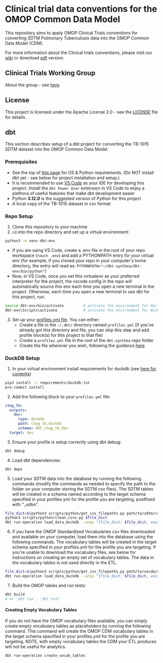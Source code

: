 # Clinical trial data conventions for the OMOP Common Data Model

This repository aims to apply OMOP Clinical Trials conventions for converting SDTM Pulmonary Tuberculosis data into the OMOP Common Data Model (CDM).

For more information about the Clinical trials conventions, please visit our [wiki](https://github.com/OHDSI/ClinicalTrialsWGETL/wiki) or download [pdf](docs/omop_clinical_trials_data_conventions_v1.0_July_2020.pdf) version.



## Clinical Trials Working Group

About the group - see [here](https://www.ohdsi.org/web/wiki/doku.php?id=projects:workgroups:clinicalstudy).


## License

This project is licensed under the Apache License 2.0 - see the [LICENSE](LICENSE) file for details.


## dbt

This section describes setup of a dbt project for converting the TB-1015 SDTM dataset into the OMOP Common Data Model.

### Prerequisites
- See the top of [this page](https://docs.getdbt.com/docs/core/pip-install) for OS & Python requirements.  (Do NOT install dbt yet - see below for project installation and setup.)
- It is recommended to use [VS Code](https://code.visualstudio.com/) as your IDE for developing this project.  Install the `dbt Power User` extension in VS Code to enjoy a plethora of useful features that make dbt development easier
- Python **3.12.0** is the suggested version of Python for this project
- A local copy of the TB-1015 dataset in csv format

### Repo Setup
 1. Clone this repository to your machine
 2. `cd` into the repo directory and set up a virtual environment:
 ```bash
 python3 -m venv dbt-env
 ```
 - If you are using VS Code, create a .env file in  the root of your repo workspace (`touch .env`) and add a PYTHONPATH entry for your virtual env (for example, if you cloned your repo in your computer's home directory, the entry will read as: `PYTHONPATH="~/dbt-synthea/dbt-env/bin/python"`)
 - Now, in VS Code, once you set this virtualenv as your preferred interpreter for the project, the vscode config in the repo will automatically source this env each time you open a new terminal in the project.  Otherwise, each time you open a new terminal to use dbt for this project, run:
```bash
source dbt-env/bin/activate         # activate the environment for Mac and Linux OR
dbt-env\Scripts\activate            # activate the environment for Windows
```
3. Set up your [profiles.yml file](https://docs.getdbt.com/docs/core/connect-data-platform/profiles.yml).  You can either:
   - Create a file in the `~/.dbt/` directory named `profiles.yml` (if you've already got this directory and file, you can skip this step and add profile block(s) for this project to that file)
   - Create a `profiles.yml` file in the root of the `dbt-synthea` repo folder
   - Create the file wherever you wish, following the guidance [here](https://docs.getdbt.com/docs/core/connect-data-platform/connection-profiles#advanced-customizing-a-profile-directory)

### DuckDB Setup
 1. In your virtual environment install requirements for duckdb (see [here for contents](./requirements/duckdb.in))
```bash
pip3 install -r requirements/duckdb.txt
pre-commit install
```

 2. Add the following block to your `profiles.yml` file:
```yaml
ctwg_tb:
  outputs:
    dev:
      type: duckdb
      path: ctwg_tb.duckdb
      schema: dbt_ctwg_tb_dev
  target: dev
```

 3. Ensure your profile is setup correctly using dbt debug:
```bash
dbt debug
```

 4. Load dbt dependencies:
```bash
dbt deps
```

 5. Load your SDTM data into the database by running the following commands (modify the commands as needed to specify the path to the folder on your computer storing the SDTM csv files). The SDTM tables will be created in a schema named according to the target schema specified in your profiles.yml for the profile you are targeting, postfixed with "_sdtm".
```bash
file_dict=$(python3 scripts/python/get_csv_filepaths.py path/to/sdtm/csvs)
python3 scripts/python/clean_csvs.py $file_dict
dbt run-operation load_data_duckdb --args "{file_dict: $file_dict, vocab_tables: false}"
```

 6. If you have the OMOP Standardized Vocabularies csv files downloaded and available on your computer, load them into the database using the following commands.  The vocabulary tables will be created in the target schema specified in your profiles.yml for the profile you are targeting.  If you're unable to download the vocabulary files, see below for instructions on creating an empty set of vocabulary tables.  The data in the vocabulary tables is not used directly in the ETL.
```bash
file_dict=$(python3 scripts/python/get_csv_filepaths.py path/to/vocab/csvs)
dbt run-operation load_data_duckdb --args "{file_dict: $file_dict, vocab_tables: true}"
```

 7. Build the OMOP tables and run tests:
```bash
dbt build
# or `dbt run`, `dbt test`
```

#### Creating Empty Vocabulary Tables
If you do not have the OMOP vocabulary files available, you can simply create empty vocabulary tables as placeholders by running the following command.  This command will create the OMOP CDM vocabulary tables in the target schema specified in your profiles.yml for the profile you are targeting.  NOTE, with empty vocabulary tables the CDM your ETL produces will *not* be useful for analytics.
```bash
dbt run-operation create_vocab_tables
```
